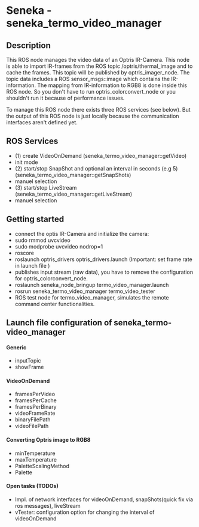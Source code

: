 Seneka - seneka_termo_video_manager
======

## Description
This ROS node manages the video data of an Optris IR-Camera. This node is able to import IR-frames from the ROS topic /optris/thermal_image and to cache the frames. This topic will be published by optris_imager_node. The topic data includes a ROS sensor_msgs::image which contains the IR-information. The mapping from IR-information to RGB8 is done inside this ROS node. So you don't have to run optris_colorconvert_node or you shouldn't run it because of performance issues. 

To manage this ROS node there exists three ROS services (see below). But the output of this ROS node is just locally because the communication interfaces aren't defined yet. 

## ROS Services 
- (1) create VideoOnDemand (seneka_termo_video_manager::getVideo) 
 - init mode 
- (2) start/stop SnapShot and optional an interval in seconds (e.g 5) (seneka_termo_video_manager::getSnapShots)
 - manuel selection 
- (3) start/stop LiveStream (seneka_termo_video_manager::getLiveStream)
 - manuel selection 

## Getting started
- connect the optis IR-Camera and initialize the camera:
 - sudo rmmod uvcvideo
 - sudo modprobe uvcvideo nodrop=1
- roscore
- roslaunch optris_drivers optris_drivers.launch (Important: set frame rate in launch file )
 - publishes input stream (raw data), you have to remove the configuration for optris_colorconvert_node. 
- roslaunch seneka_node_bringup termo_video_manager.launch
- rosrun seneka_termo_video_manager termo_video_tester
 - ROS test node for termo_video_manager, simulates the remote command center functionalities. 

## Launch file configuration of seneka_termo-video_manager

#### Generic
- inputTopic
- showFrame

#### VideoOnDemand
- framesPerVideo
- framesPerCache
- framesPerBinary
- videoFrameRate
- binaryFilePath
- videoFilePath

#### Converting Optris image to RGB8
- minTemperature
- maxTemperature
- PaletteScalingMethod
- Palette

#### Open tasks (TODOs)
- Impl. of network interfaces for videoOnDemand, snapShots(quick fix via ros messages), liveStream
- vTester: configuration option for changing the interval of videoOnDemand
